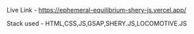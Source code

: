 Live Link - https://ephemeral-equilibrium-shery-js.vercel.app/


Stack used - HTML,CSS,JS,GSAP,SHERY.JS,LOCOMOTIVE.JS
